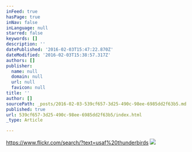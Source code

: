 ```yaml
---
inFeed: true
hasPage: true
inNav: false
inLanguage: null
starred: false
keywords: []
description: ''
datePublished: '2016-02-03T15:47:22.870Z'
dateModified: '2016-02-03T15:38:57.317Z'
authors: []
publisher:
  name: null
  domain: null
  url: null
  favicon: null
title: ''
author: []
sourcePath: _posts/2016-02-03-539cf657-3d25-490c-98ee-6985dd2f63b5.md
published: true
url: 539cf657-3d25-490c-98ee-6985dd2f63b5/index.html
_type: Article

---
```

https://www.flickr.com/search/?text=usaf%20thunderbirds
![](https://the-grid-user-content.s3-us-west-2.amazonaws.com/afcdb746-2cb5-4d71-92b9-237fb5b6720f.JPG)